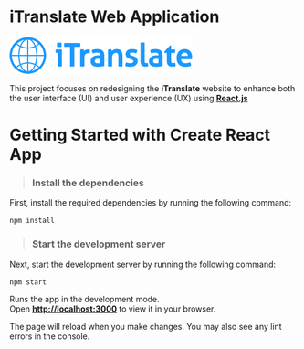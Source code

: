 # iTranslate Web Application
![HealthEase Logo](public/itranslate-logo.svg)

This project focuses on redesigning the **iTranslate** website to enhance both the user interface (UI) and user experience (UX) using [**React.js**](https://reactjs.org/)

# Getting Started with Create React App

> ### Install the dependencies

First, install the required dependencies by running the following command:

```bash
npm install
```

> ### Start the development server

Next, start the development server by running the following command:

```bash
npm start
```

Runs the app in the development mode.\
Open [**http://localhost:3000**](http://localhost:3000) to view it in your browser.

The page will reload when you make changes. You may also see any lint errors in the console.
